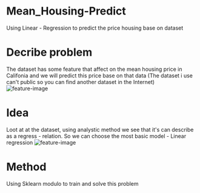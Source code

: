# Mean_Housing-Predict
Using Linear - Regression to predict the price housing base on dataset
# Decribe problem
The dataset has some feature that affect on the mean housing price in Califonia and we will predict this price base on that data (The dataset i use can't public so you can find another dataset in the Internet)
![feature-image](https://encrypted-tbn0.gstatic.com/images?q=tbn:ANd9GcShOxM7kGVYPRXTz1c_MzwedLrsAUNw_9-Pxw&usqp=CAU)
# Idea 
Loot at at the dataset, using analystic method we see that it's can describe as a regress - relation. So we can choose the most basic model - Linear regression
![feature-image](https://thumbnails.cbc.ca/maven_legacy/thumbnails/891/419/Explainer_Thumbnail_00001.jpg?crop=1.777xh:h;*,*&downsize=510px:*510w)
# Method
Using Sklearn modulo to train and solve this problem
